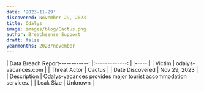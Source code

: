 ```yaml
---
date: '2023-11-29'
discovered: November 29, 2023
title: Odalys
image: images/blog/Cactus.png
author: Breachsense Support
draft: false
yearmonths: 2023/november
---
```


| Data Breach Report------------:     |:-------------:    | :-----:|
| Victim      | odalys-vacances.com      | 
| Threat Actor      | Cactus      | 
| Date Discovered      | Nov 29, 2023      | 
| Description      | Odalys-vacances provides major tourist accommodation services.      | 
| Leak Size      | Unknown      | 

